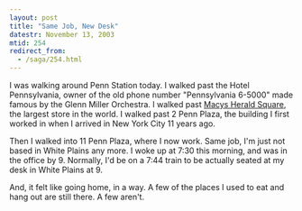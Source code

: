 ```yaml
---
layout: post
title: "Same Job, New Desk"
datestr: November 13, 2003
mtid: 254
redirect_from:
  - /saga/254.html
---
```


I was walking around Penn Station today.  I walked past the Hotel Pennsylvania, owner
of the old phone number "Pennsylvania 6-5000" made famous by the Glenn Miller Orchestra.
I walked past [Macys Herald Square](http://www.macys.com/ "Macys"), the largest store in the world.
I walked past 2 Penn Plaza, the building I first worked in when I arrived in New York City 11 years ago.

Then I walked into 11 Penn Plaza, where I now work.  Same job, I'm just not based in White
Plains any more.  I woke up at 7:30 this morning, and was in the office by 9.  Normally,
I'd be on a 7:44 train to be actually seated at my desk in White Plains at 9.

And, it felt like going home, in a way.  A few of the places I used to eat and hang out
are still there.  A few aren't.

